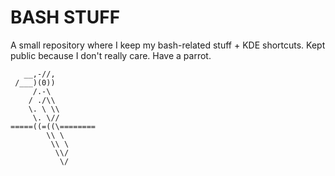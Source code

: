 # BASH STUFF
A small repository where I keep my bash-related stuff + KDE shortcuts. Kept public because I don't really care. Have a parrot.

       __,-//,
     /___)(0))
         /.-\
        / ./\\
        \. \ \\
         \. \//
    =====((=((\========
            \\ \
             \\ \
              \\/
               \/
